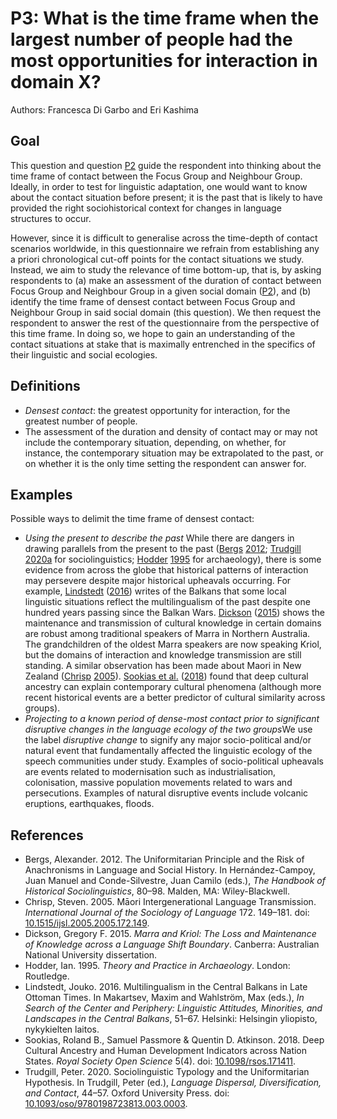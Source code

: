 # P3: What is the time frame when the largest number of people had the most opportunities for interaction in domain X?

Authors: Francesca Di Garbo and Eri Kashima

## Goal

This question and question [P2](P2.md) guide the respondent into thinking about the time frame of contact between the Focus Group and Neighbour Group. Ideally, in order to test for linguistic adaptation, one would want to know about the contact situation before present; it is the past that is likely to have provided the right sociohistorical context for changes in language structures to occur.

However, since it is difficult to generalise across the time-depth of contact scenarios worldwide, in this questionnaire we refrain from establishing any a priori chronological cut-off points for the contact situations we study. Instead, we aim to study the relevance of time bottom-up, that is, by asking respondents to (a) make an assessment of the duration of contact between Focus Group and Neighbour Group in a given social domain ([P2](P2.md)), and (b) identify the time frame of densest contact between Focus Group and Neighbour Group in said social domain (this question). We then request the respondent to answer the rest of the questionnaire from the perspective of this time frame. In doing so, we hope to gain an understanding of the contact situations at stake that is maximally entrenched in the specifics of their linguistic and social ecologies.


## Definitions

- *Densest contact*: the greatest opportunity for interaction, for the greatest number of people.
- The assessment of the duration and density of contact may or may not include the contemporary situation, depending, on whether, for instance, the contemporary situation may be extrapolated to the past, or on whether it is the only time setting the respondent can answer for.

## Examples

Possible ways to delimit the time frame of densest contact:

- *Using the present to describe the past* While there are dangers in drawing parallels from the present to the past ([Bergs](#source-Bergs2012) [2012](#source-Bergs2012); [Trudgill](#source-Trudgill2020a) [2020a](#source-Trudgill2020a) for sociolinguistics; [Hodder](#source-Hodder1995) [1995](#source-Hodder1995) for archaeology), there is some evidence from across the globe that historical patterns of interaction may persevere despite major historical upheavals occurring. For example, [Lindstedt](#source-Lindstedt2016) ([2016](#source-Lindstedt2016)) writes of the Balkans that some local linguistic situations reflect the multilingualism of the past despite one hundred years passing since the Balkan Wars. [Dickson](#source-Dickson2015) ([2015](#source-Dickson2015)) shows the maintenance and transmission of cultural knowledge in certain domains are robust among traditional speakers of Marra in Northern Australia. The grandchildren of the oldest Marra speakers are now speaking Kriol, but the domains of interaction and knowledge transmission are still standing. A similar observation has been made about Maori in New Zealand ([Chrisp](#source-Chrisp2005) [2005](#source-Chrisp2005)). [Sookias et al.](#source-SookiasEtAl2018) ([2018](#source-SookiasEtAl2018)) found that deep cultural ancestry can explain contemporary cultural phenomena (although more recent historical events are a better predictor of cultural similarity across groups).
- *Projecting to a known period of dense-most contact prior to significant disruptive changes in the language ecology of the two groups*We use the label *disruptive change* to signify any major socio-political and/or natural event that fundamentally affected the linguistic ecology of the speech communities under study. Examples of socio-political upheavals are events related to modernisation such as industrialisation, colonisation, massive population movements related to wars and persecutions. Examples of natural disruptive events include volcanic eruptions, earthquakes, floods.

## References

- <a id="source-Bergs2012"> </a>Bergs, Alexander. 2012. The Uniformitarian Principle and the Risk of Anachronisms in Language and Social History. In Hernández-Campoy, Juan Manuel and Conde-Silvestre, Juan Camilo (eds.), _The Handbook of Historical Sociolinguistics_, 80–98. Malden, MA: Wiley-Blackwell.
- <a id="source-Chrisp2005"> </a>Chrisp, Steven. 2005. Māori Intergenerational Language Transmission. _International Journal of the Sociology of Language_ 172. 149–181. doi: [10.1515/ijsl.2005.2005.172.149](https://doi.org/10.1515/ijsl.2005.2005.172.149).
- <a id="source-Dickson2015"> </a>Dickson, Gregory F. 2015. _Marra and Kriol: The Loss and Maintenance of Knowledge across a Language Shift Boundary_. Canberra: Australian National University dissertation.
- <a id="source-Hodder1995"> </a>Hodder, Ian. 1995. _Theory and Practice in Archaeology_. London: Routledge.
- <a id="source-Lindstedt2016"> </a>Lindstedt, Jouko. 2016. Multilingualism in the Central Balkans in Late Ottoman Times. In Makartsev, Maxim and Wahlström, Max (eds.), _In Search of the Center and Periphery: Linguistic Attitudes, Minorities, and Landscapes in the Central Balkans_, 51–67. Helsinki: Helsingin yliopisto, nykykielten laitos.
- <a id="source-SookiasEtAl2018"> </a>Sookias, Roland B., Samuel Passmore & Quentin D. Atkinson. 2018. Deep Cultural Ancestry and Human Development Indicators across Nation States. _Royal Society Open Science_ 5(4). doi: [10.1098/rsos.171411](https://doi.org/10.1098/rsos.171411).
- <a id="source-Trudgill2020a"> </a>Trudgill, Peter. 2020. Sociolinguistic Typology and the Uniformitarian Hypothesis. In Trudgill, Peter (ed.), _Language Dispersal, Diversification, and Contact_, 44–57. Oxford University Press. doi: [10.1093/oso/9780198723813.003.0003](https://doi.org/10.1093/oso/9780198723813.003.0003).
